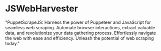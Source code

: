 # JSWebHarvester
"PuppetScrapeJS: Harness the power of Puppeteer and JavaScript for seamless web scraping. Automate browser interactions, extract valuable data, and revolutionize your data gathering process. Effortlessly navigate the web with ease and efficiency. Unleash the potential of web scraping today."
